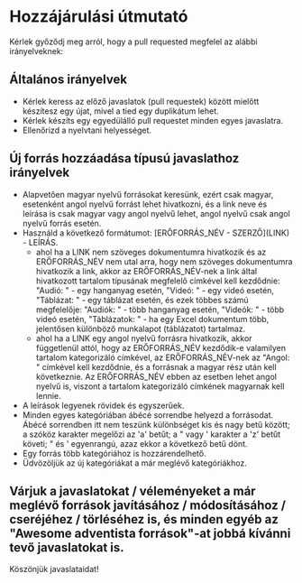 # Hozzájárulási útmutató

Kérlek győződj meg arról, hogy a pull requested megfelel az alábbi irányelveknek:

## Általános irányelvek
- Kérlek keress az előző javaslatok (pull requestek) között mielőtt készítesz egy újat, mivel a tied egy duplikátum lehet.
- Kérlek készíts egy egyedülálló pull requestet minden egyes javaslatra.
- Ellenőrizd a nyelvtani helyességet.

## Új forrás hozzáadása típusú javaslathoz irányelvek
- Alapvetően magyar nyelvű forrásokat keresünk, ezért csak magyar, esetenként angol nyelvű forrást lehet hivatkozni, és a link neve és leírása is csak magyar vagy angol nyelvű lehet, angol nyelvű csak angol nyelvű forrás esetén.
- Használd a következő formátumot: \[ERŐFORRÁS_NÉV - SZERZŐ\]\(LINK\) - LEÍRÁS.
  -  ahol ha a LINK nem szöveges dokumentumra hivatkozik és az ERŐFORRÁS_NÉV nem utal arra, hogy nem szöveges dokumentumra hivatkozik a link, akkor az ERŐFORRÁS_NÉV-nek a link által hivatkozott tartalom típusának megfelelő címkével kell kezdődnie: "Audió: " - egy hanganyag esetén, "Videó: " - egy videó esetén, "Táblázat: " - egy táblázat esetén, és ezek többes számú megfelelője: "Audiók: " - több hanganyag esetén, "Videók: " - több videó esetén, "Táblázatok: " - ha egy Excel dokumentum több, jelentősen különböző munkalapot (táblázatot) tartalmaz.
  -  ahol ha a LINK egy angol nyelvű forrásra hivatkozik, akkor függetlenül attól, hogy az ERŐFORRÁS_NÉV kezdődik-e valamilyen tartalom kategorizáló címkével, az ERŐFORRÁS_NÉV-nek az "Angol: " címkével kell kezdődnie, és a forrásnak a magyar rész után kell következnie. Az ERŐFORRÁS_NÉV ebben az esetben lehet angol nyelvű is, viszont a tartalom kategorizáló címkének magyarnak kell lennie.
- A leírások legyenek rövidek és egyszerűek.
- Minden egyes kategóriában ábécé sorrendbe helyezd a forrásodat. Ábécé sorrendben itt nem teszünk különbséget kis és nagy betű között; a szóköz karakter megelőzi az 'a' betűt; a " vagy ' karakter a 'z' betűt követi; " és ' egyenrangú, azaz ekkor a következő betű dönt.
- Egy forrás több kategóriához is hozzárendelhető.
- Üdvözöljük az új kategóriákat a már meglévő kategóriákhoz.

## Várjuk a javaslatokat / véleményeket a már meglévő források javításához / módosításához / cseréjéhez / törléséhez is, és minden egyéb az "Awesome adventista források"-at jobbá kívánni tevő javaslatokat is.

Köszönjük javaslataidat!
